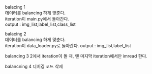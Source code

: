 balacing 1  
데이터를 balancing 하게 맞춘다.  
iteration이 main.py에서 돌아간다.  
output : img_list,label_list,class_list  

balacing 2  
데이터를 balancing 하게 맞춘다.  
iteration이 data_loader.py로 돌아간다. 
output : img_list,label_list

balancing 3
2에서 iteration이 돌 때, 맨 마지막 iteration에서만 imread 한다.

balancning 4
디버깅 코드 삭제
